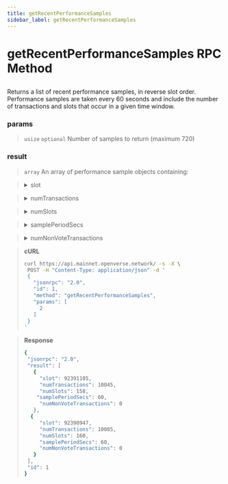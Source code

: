 ```yaml
---
title: getRecentPerformanceSamples
sidebar_label: getRecentPerformanceSamples
---
```

# getRecentPerformanceSamples RPC Method

## 

Returns a list of recent performance samples, in reverse slot order. Performance samples are taken every 60 seconds and include the number of transactions and slots that occur in a given time window.

### params

>`usize` `optional` Number of samples to return (maximum 720)

### result

>`array` An array of performance sample objects containing:


><details>
>  <summary>slot</summary>
>
>   Slot in which sample was taken at
>
></details>

><details>
>  <summary>numTransactions</summary>
>
>   Number of transactions processed during the sample period
>
></details>

><details>
>  <summary>numSlots</summary>
>
>  Number of slots completed during the sample period
>
></details>

><details>
>  <summary>samplePeriodSecs</summary>
>
>   Number of seconds in a sample window
>
></details>

><details>
>  <summary>numNonVoteTransactions</summary>
>
>   Number of non-vote transactions processed during the sample period
>
></details>


> **cURL**
> ```bash
>curl https://api.mainnet.openverse.network/ -s -X \
>  POST -H "Content-Type: application/json" -d ' 
>  {
>    "jsonrpc": "2.0",
>    "id": 1,
>    "method": "getRecentPerformanceSamples",
>    "params": [
>      2
>    ]
>  }
>'
>```


> **Response**
> ```bash
>{
>  "jsonrpc": "2.0",
>  "result": [
>    {
>      "slot": 92391105,
>      "numTransactions": 10045,
>      "numSlots": 158,
>     "samplePeriodSecs": 60,
>      "numNonVoteTransactions": 0
>    },
>   {
>      "slot": 92390947,
>      "numTransactions": 10085,
>      "numSlots": 160,
>      "samplePeriodSecs": 60,
>      "numNonVoteTransactions": 0
>    }
>  ],
>  "id": 1
>}
>```
